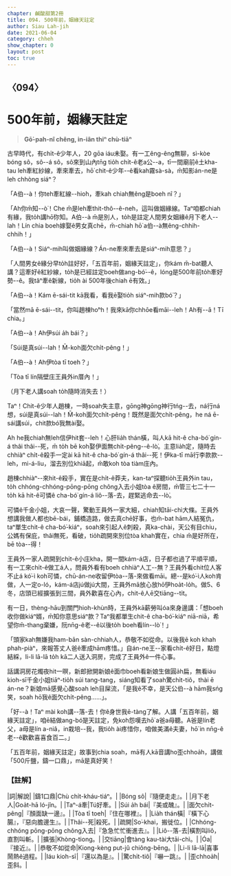 ```yaml
---
chapter: 鹹酸甜第2冊
title: 094. 500年前，姻緣天註定
author: Siau Lah-jih
date: 2021-06-04
category: chheh
show_chapter: 0
layout: post
toc: true
---
```


## 〈094〉
# 500年前，姻緣天註定
> **Gō͘-pah-nî chêng, in-iân thiⁿ chù-tiāⁿ**

古早時代，有chi̍t-ê少年人，20 gōa iáu未娶。有一工êng-êng無聊，sì-kòe bóng sô，sô--á sô，sô來到山內tn̄g tio̍h chi̍t-ê老a公--a，tī一間廟前ê土kha-tau leh牽紅紗線，牽來牽去，hō͘ chit-ê少年--ê看kah霧sà-sà，m̄知影án-ne是leh chhòng siáⁿ？

「A伯--à！你teh牽紅線--hio͘h，牽kah chiah無êng是boeh nî？」

「Ah你m̄知--ò͘！Che m̄是leh牽thit-thô--ê-neh，這叫做姻緣線。Taⁿ咱都chiah有緣，我to̍h講hō͘你知。A伯--à m̄是別人，to̍h是註定人間男女姻緣ê月下老人--lah！Lín chia boeh嫁娶ê男女真chē，m̄-chiah hō͘ a伯--à無êng-chhih-chhih！」

「A伯--à！Siáⁿ-mih叫做姻緣線？Án-ne牽來牽去是siáⁿ-mih意思？」

「人間男女ê緣分早to̍h註好好，「五百年前，姻緣天註定」，你kám m̄-bat聽人講？這牽好ê紅紗線，to̍h是已經註定boeh做ang-bó͘--ê，lóng是500年前to̍h牽好勢--ê。我tăⁿ牽ê新線，tio̍h ài 500年後chiah ē有效。」

「A伯--à！Kám ē-sái-tit kā我看，看我ē娶tio̍h siáⁿ-mih款bó͘？」

「當然mā ē-sái--tit，你叫趙棟ho͘ⁿh！我來kā你chhōe看māi--leh！Ah有--ā！Tī chia。」

「A伯--à！Ah伊súi a̍h bái？」

「Súi是真súi--lah！M̄-koh面欠chi̍t-pêng！」

「A伯--à！Ah伊tòa tī toeh？」

「Tòa tī lín隔壁庄王員外in厝內！」

（月下老人講soah to̍h隨時消失去！）

Taⁿ！Chit-ê少年人趙棟，一時soah失主意，gōng神gōng神行tńg--去，ná行ná想，súi是真súi--lah！M̄-koh面欠chi̍t-pêng！既然是面欠chi̍t-pêng，he ná ē-sái講súi，chit款bó͘我無ài娶。

Ah he我chiah無leh信伊hit套--leh！心肝lia̍h thán橫，叫人kā hit-ê cha-bó͘ gín-á thâi thâi--死，m̄ to̍h bē koh娶伊面無chi̍t-pêng--ê-lò͘。主意lia̍h定，隨時去chhiàⁿ chi̍t-ê殺手一定ài kā hit-ê cha-bó͘ gín-á thâi--死！伊ka-tī mā行李款款--leh，mi-á-liu，溜去別位khiā起，m̄敢koh tòa tiàm庄內。

趙棟chhiàⁿ--來hit-ê殺手，實在是chi̍t-ê莽夫，kan-taⁿ探聽tio̍h王員外in tau，to̍h chhóng-chhóng-pōng-pōng chông入去小姐tòa ê房間，m̄管三七二十一to̍h kā
hit-ê可憐ê cha-bó͘ gín-á liô--落-去，趕緊逃命去--lò͘。

可憐ê千金小姐，大哀一聲，驚動王員外一家大細，chiah知tāi-chì大條。王員外想講我做人都也bē-bái，鋪橋造路，做去真chē好事，也m̄-bat hām人結冤仇，taⁿ單生chit-ê cha-bó͘-kiáⁿ，soah來引起人ê刺殺，真ka-chài，天公有目chiu，公媽有保庇，thâi無死，看破，tio̍h疏開來別位tòa khah實在，chia m̄是好所在，bē tòa--得！

王員外一家人疏開到chi̍t-ê小庄kha，開一間kám-á店，日子都也過了平順平順，有一工來chi̍t-ê做工á人，問員外看有boeh chhiàⁿ人工--無？王員外看chit位人客不止á kó͘-ì koh可憐，chū-án-ne收留伊tòa--落-來做看māi。總--是kó͘-ì人koh肯做，人一定o-ló，kám-á店jú做jú大間，王員外mā放心放hō͘伊hoa̍t-lo̍h。做5、6冬，店頭已經擴張到三間，員外歡喜在心內，chit-ê人ē交tiāng--ti̍t。

有一日，thèng-hāu到關門hioh-khùn時，王員外kā薪勞叫óa來身邊講：「想boeh收你做kiáⁿ婿，m̄知你意思siáⁿ款？Taⁿ我都單生chit-ê cha-bó͘-kiáⁿ niā-niā，希望你m̄-thang棄嫌，阮nn̄g-ê老--ê以後to̍h boeh看lín--lò͘！」

「頭家kah無嫌我ham-bān sàn-chhiah人，恭敬不如從命。以後我ē koh khah phah-piàⁿ，來報答丈人爸ê牽成hām疼惜。」自án-ne王--家看chi̍t-ê好日，點燈結綵，li-li lā-lā to̍h kā二人送入洞房，完成了王員外ê一件心事。

話講洞房花燭夜hit一暝，新郎掀開新娘ê面巾boeh看新娘生做圓a̍h扁，無看iáu kioh-sī千金小姐tiāⁿ-tio̍h súi tang-tang，siáng知看了soah驚chi̍t-tiô，thài ē án-ne？新娘mā感覺心酸soah leh目屎流，「是我ê不幸，是天公伯--à hām我sńg笑，soah hō͘我ê面欠chi̍t-pêng……」。

「好--à！Taⁿ mài koh講--落-去！你ê身世我ē-tàng了解。人講「五百年前，姻緣天註定」，咱ē結做ang-bó͘是天註定，免koh怨嘆去hō͘ a爸a母聽。A爸是lín老父，a母是lín a-niâ，in栽培--我，我tio̍h ài疼惜你，咱做美滿ê夫妻，hō͘ in nn̄g-ê老--ê歡歡喜喜食百二。」

「五百年前，姻緣天註定」故事到chia soah，mā有人kā音講ho͘歪chhoa̍h，講做「500斤鹽，鑄一口鼎」，mā是真好笑！


### 【註解】

|詞|解說|
|鑄1口鼎|Chù chi̍t-kháu-tiáⁿ。|
|Bóng sô|『隨便走走』。|
|月下老人|Goa̍t-hā ló-jîn。|
|Taⁿ-á牽|Tú好牽。|
|Súi a̍h bái|『美或醜』。|
|面欠chi̍t-pêng|『顏面缺一邊』。|
|Tòa tī toeh|『住在哪裡』。|
|Lia̍h thán橫|『橫下心腸』，『惡向膽邊生』。|
|Thâi--死|殺死。|
|疏開|So͘-khai，搬徙位。|
|Chhóng-chhóng pōng-pōng chông入去|『急急忙忙衝進去』。|
|Liô--落-去|橫割叫liô，直割叫斬。|
|擴張|Khòng-tiong。|
|交tiāng|會tàng kau-tài大tāi-chì。|
|Óa|『接近』。|
|恭敬不如從命|Kiong-kèng put-jû chiông-bēng。|
|Li-li lā-lā|喜事鬧熱ê過程。|
|Iáu kioh-sī|『還以為是』。|
|驚chi̍t-tiô|『嚇一跳』。|
|歪chhoa̍h|歪斜。|
